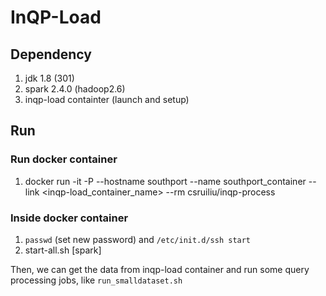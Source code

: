 # InQP-Load #

## Dependency ##

1. jdk 1.8 (301)
2. spark 2.4.0 (hadoop2.6)
3. inqp-load containter (launch and setup) 

## Run ##

### Run docker container ### 

1. docker run -it -P --hostname southport --name southport_container --link <inqp-load_container_name> --rm csruiliu/inqp-process 

### Inside docker container ### 

1. `passwd` (set new password) and `/etc/init.d/ssh start`
2. start-all.sh [spark]

Then, we can get the data from inqp-load container and run some query processing jobs, like `run_smalldataset.sh`